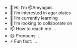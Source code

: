 - 👋 Hi, I’m @Amyagais
- 👀 I’m interested in agar plates
- 🌱 I’m currently learning 
- 💞️ I’m looking to collaborate on 
- 📫 How to reach me ...
- 😄 Pronouns: ...
- ⚡ Fun fact: ...

<!---
Amyagais/Amyagais is a ✨ special ✨ repository because its `README.md` (this file) appears on your GitHub profile.
You can click the Preview link to take a look at your changes.
--->
